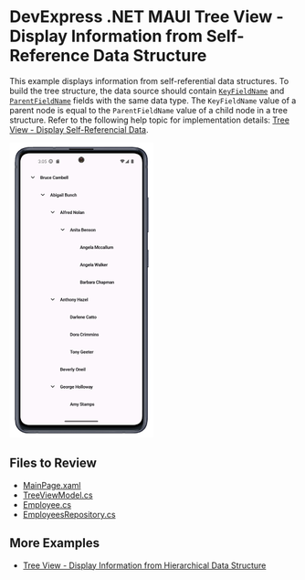 # DevExpress .NET MAUI Tree View - Display Information from Self-Reference Data Structure

This example displays information from self-referential data structures. To build the tree structure, the data source should contain [`KeyFieldName`](https://docs.devexpress.com/MAUI/DevExpress.Maui.TreeView.SelfReferenceTreeDescription.KeyFieldName) and [`ParentFieldName`](https://docs.devexpress.com/MAUI/DevExpress.Maui.TreeView.SelfReferenceTreeDescription.ParentFieldName) fields with the same data type. The `KeyFieldName` value of a parent node is equal to the `ParentFieldName` value of a child node in a tree structure. Refer to the following help topic for implementation details: [Tree View - Display Self-Referencial Data](https://docs.devexpress.com/MAUI/404899/tree-view/display-hierarchical-data#self-referential-data-structure).

<img src="./Images/tree-view-selfreference-data.png" width="50%" />

## Files to Review

* [MainPage.xaml](./CS/MainPage.xaml)
* [TreeViewModel.cs](./CS/ViewModels/TreeViewModel.cs)
* [Employee.cs](./CS/Data/Employee.cs)
* [EmployeesRepository.cs](./CS/Data/EmployeesRepository.cs)

## More Examples

* [Tree View - Display Information from Hierarchical Data Structure](../TreeViewWithHierarchicalData/)
